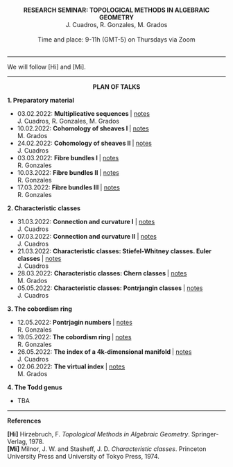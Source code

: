 <p align="center" >
  <span> <strong>RESEARCH SEMINAR: TOPOLOGICAL METHODS IN ALGEBRAIC GEOMETRY</strong> </span>
  <br/>
  J. Cuadros, R. Gonzales, M. Grados
  <br/>
  <br/>
  Time and place: 9-11h (GMT-5) on Thursdays via Zoom
  <br><br>
</p>

<hr>

We will follow [Hi] and [Mi].

<hr>

<p align="center" >
  <span> <strong>PLAN OF TALKS</strong> </span>
</p>  
  
**1. Preparatory material**
- 03.02.2022: <strong> Multiplicative sequences </strong> | [notes](https://drive.google.com/file/d/1UPAgwL30Ms3qit-BVY6VO7rn2oNzsXgU/view?usp=sharing) <br/> J. Cuadros, R. Gonzales, M. Grados
- 10.02.2022: <strong> Cohomology of sheaves I </strong> | [notes](https://drive.google.com/file/d/1EehDboMZJACWEG5lo4HdcepqsgZD1WEn/view?usp=sharing) <br/> M. Grados
- 24.02.2022: <strong> Cohomology of sheaves II </strong> | [notes](https://drive.google.com/file/d/1UAhPw_41fadxUqpEz8gOplqQGpVvtll5/view?usp=sharing) <br/> J. Cuadros
- 03.03.2022: <strong> Fibre bundles I </strong> | [notes](https://drive.google.com/file/d/1FNzsPLTX6BGqFEWgJdjO38SQSiH1FqoD/view?usp=sharing) <br/> R. Gonzales
- 10.03.2022: <strong> Fibre bundles II </strong> | [notes](https://drive.google.com/file/d/1Gp7mzNczauXx5UmZbzvFoZ2W9bXXj3_x/view?usp=sharing) <br/> R. Gonzales
- 17.03.2022: <strong> Fibre bundles III </strong> | [notes](https://drive.google.com/file/d/1oTD1u9NVC4yZWz8Avoe9mVFjE0nc31vO/view?usp=sharing)  <br/> R. Gonzales

**2. Characteristic classes**
- 31.03.2022: <strong> Connection and curvature I</strong> | [notes](https://drive.google.com/file/d/1JxyI_H0-V3721u4WaleNK-9DxBTCA8aB/view?usp=sharing) <br/> J. Cuadros  
- 07.03.2022: <strong> Connection and curvature II</strong> | [notes](https://drive.google.com/file/d/124Tnh1vwNIDUeiBnGq_k7yo70zk87W-e/view?usp=sharing) <br/> J. Cuadros  
- 21.03.2022: <strong> Characteristic classes: Stiefel-Whitney classes. Euler classes </strong> | [notes]()  <br/> J. Cuadros
- 28.03.2022: <strong> Characteristic classes: Chern classes </strong> | [notes]()  <br/> M. Grados
- 05.05.2022: <strong> Characteristic classes: Pontrjangin classes </strong> | [notes]()  <br/> J. Cuadros

**3. The cobordism ring**
- 12.05.2022: <strong> Pontrjagin numbers </strong> | [notes]()  <br/> R. Gonzales
- 19.05.2022: <strong> The cobordism ring </strong> | [notes]()  <br/> R. Gonzales
- 26.05.2022: <strong> The index of a 4k-dimensional manifold </strong> | [notes]()  <br/> J. Cuadros
- 02.06.2022: <strong> The virtual index </strong> | [notes]()  <br/> M. Grados

**4. The Todd genus**
- TBA

<hr>

**References**

**[Hi]** Hirzebruch, F. *Topological Methods in Algebraic Geometry*. Springer-Verlag, 1978. <br/> 
**[Mi]** Milnor, J. W. and Stasheff, J. D. *Characteristic classes*. Princeton University Press and University of Tokyo Press, 1974. <br/> 

